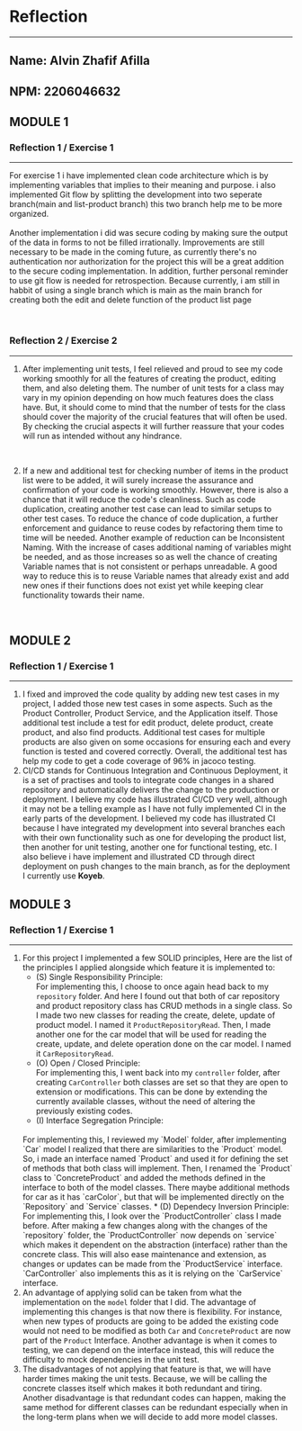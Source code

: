 # Reflection 
<hr>

## Name: Alvin Zhafif Afilla
## NPM: 2206046632

## MODULE 1
### Reflection 1 / Exercise 1 
<hr>

For exercise 1 i have implemented clean code architecture which is by implementing variables that implies to their meaning and purpose.
i also implemented Git flow by splitting the development into two seperate branch(main and list-product branch) this two branch help me to be more organized. 
<br>
<br>
Another implementation i did was secure coding by making sure the output of the data in forms to not be filled irrationally. Improvements are still necessary to be made in the coming future, as currently there's no authentication nor authorization for the project 
this will be a great addition to the secure coding implementation. In addition, further personal reminder to use git flow is needed for retrospection. Because currently, i am still in habbit of using a single branch which is main as the main branch for creating both the edit and delete function of the product list page

<br>

### Reflection 2 / Exercise 2
<hr>

1. After implementing unit tests, I feel relieved and proud to see my code working smoothly for all the features of creating the product, editing them, and also deleting them. The number of unit tests for a class may vary in my opinion depending on how much features does the class have.
But, it should come to mind that the number of tests for the class should cover the majority of the crucial features that will often be used. By checking the crucial aspects it will further reassure that your codes will run as intended without any hindrance.
<br>


2. If a new and additional test for checking number of items in the product list were to be added, it will surely increase the assurance and confirmation of your code is working smoothly. However, there is also a chance that it will reduce the code's cleanliness. Such as code duplication, creating another test case can lead to similar setups to other test cases. To reduce the chance of code duplication, a further enforcement and guidance to reuse codes by refactoring them time to time will be needed. Another example of reduction can be Inconsistent Naming. With the increase of cases additional naming of variables might be needed, and as those increases so as well the chance of creating Variable names that is not consistent or perhaps unreadable. A good way to reduce this is to reuse Variable names that already exist and add new ones if their functions does not exist yet while keeping clear functionality towards their name.

<br>

## MODULE 2
### Reflection 1 / Exercise 1

<hr>

1. I fixed and improved the code quality by adding new test cases in my project, I added those new test cases in some aspects. Such as the Product Controller, Product Service, and the Application itself. Those additional test include a test for edit product, delete product, create product, and also find products. Additional test cases for multiple products are also given on some occasions for ensuring each and every function is tested and covered correctly. Overall, the additional test has help my code to get a code coverage of 96% in jacoco testing.
2. CI/CD stands for Continuous Integration and Continuous Deployment, it is a set of practises and tools to integrate code changes in a shared repository and automatically delivers the change to the production or deployment. I believe my code has illustrated CI/CD very well, although it may not be a telling example as I have not fully implemented CI in the early parts of the development.
    I believed my code has illustrated CI because I have integrated my development into several branches each with their own functionality such as one for developing the product list, then another for unit testing, another one for functional testing, etc. I also believe i have implement and illustrated CD through direct deployment on push changes to the main branch, as for the deployment I currently use **Koyeb**.


## MODULE 3
### Reflection 1 / Exercise 1

<hr>

1. For this project I implemented a few SOLID principles, Here are the list of the principles I applied alongside which feature it is implemented to:
    * (S) Single Responsibility Principle:
        <br>
    For implementing this, I choose to once again head back to my `repository` folder. And here I found out that both of car repository and product repository class has CRUD methods in a single class.
    So I made two new classes for reading the create, delete, update of product model. I named it `ProductRepositoryRead`. Then, I made another one for the car model that will be used for reading the create, update, and delete operation done on the car model. I named it `CarRepositoryRead`.
    * (O) Open / Closed Principle:
      <br>
   For implementing this, I went back into my `controller` folder, after creating `CarController` both classes are set so that they are open to extension or modifications. This can be done by extending the currently available classes, without the need of altering the previously existing codes.
    *  (I) Interface Segregation Principle:
      <br>
    For implementing this, I reviewed my `Model` folder, after implementing `Car` model I realized that there are similarities to the `Product` model. So, i made an interface named `Product` and used it for defining the set of methods that both class will implement. Then, I renamed the `Product` class to `ConcreteProduct` and added the methods defined in the interface to both of the model classes. There maybe additional methods for car as it has `carColor`, but that will be implemented directly on the `Repository` and `Service` classes.
    * (D) Dependecy Inversion Principle:
      <br>
   For implementing this, I look over the `ProductController` class I made before. After making a few changes along with the changes of the `repository` folder, the `ProductController` now depends on `service` which makes it dependent on the abstraction (interface) rather than the concrete class. This will also ease maintenance and extension, as changes or updates can be made from the `ProductService` interface. `CarController` also implements this as it is relying on the `CarService` interface.
2. An advantage of applying solid can be taken from what the implementation on the `model` folder that I did. The advantage of implementing this changes is that now there is flexibility. For instance, when new types of products are going to be added the existing code would not need to be modified as both `Car` and `ConcreteProduct` are now part of the `Product` Interface. Another advantage is when it comes to testing, we can depend on the interface instead, this will reduce the difficulty to mock dependencies in the unit test.
3. The disadvantages of not applying that feature is that, we will have harder times making the unit tests. Because, we will be calling the concrete classes itself which makes it both redundant and tiring. Another disadvantage is that redundant codes can happen, making the same method for different classes can be redundant especially when in the long-term plans when we will decide to add more model classes. 
